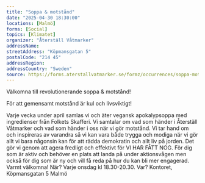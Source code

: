 ```yaml
---
title: "Soppa & motstånd"
date: "2025-04-30 18:30:00"
locations: [Malmö]
forms: [Social]
topics: [Klimatet]
organizer: "Återställ Våtmarker"
addressName:
streetAddress: "Köpmansgatan 5"
postalCode: "214 45"
addressRegion:
addressCountry: "Sweden"
source: https://forms.aterstallvatmarker.se/formz/occurrences/soppa-motstand-malmo-2025-04-30/registrations/new
---
```

Välkomna till revolutionerande soppa & motstånd! 

För att gemensamt motstånd är kul och livsviktigt! 

Varje vecka under april samlas vi och äter vegansk apokalypsoppa med ingredienser från Folkets Skafferi. Vi samtalar om vad som händer i Återställ Våtmarker och vad som händer i oss när vi gör motstånd. Vi tar hand om och inspireras av varandra så vi kan vara både trygga och modiga när vi gör allt vi bara någonsin kan för att rädda demokratin och allt liv på jorden. Det gör vi genom att agera fredligt och effektivt för VI HAR FÅTT NOG. För dig som är aktiv och behöver en plats att landa på under aktionsvågen men också för dig som är ny och vill få reda på hur du kan bli mer engagerad. Varmt välkomna! När? Varje onsdag kl 18.30-20.30. Var? Kontoret, Köpmansgatan 5 Malmö
